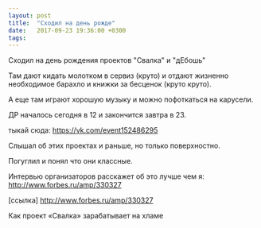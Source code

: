 ```yaml
---
layout: post
title:  "Сходил на день рожде"
date:   2017-09-23 19:36:00 +0300
tags:   
---
```


Сходил на день рождения проектов "Свалка" и "дЕбошь" 

Там дают кидать молотком в сервиз (круто) и отдают жизненно необходимое барахло и книжки за бесценок (круто круто). 

<!--excerpt-->

А еще там играют хорошую музыку и можно пофоткаться на карусели. 

ДР началось сегодня в 12 и закончится завтра в 23. 

тыкай сюда: https://vk.com/event152486295 

Слышал об этих проектах и раньше, но только поверхностно. 

Погуглил и понял что они классные. 

Интервью организаторов расскажет об это лучше чем я: http://www.forbes.ru/amp/330327

[ссылка] http://www.forbes.ru/amp/330327

Как проект «Свалка» зарабатывает на хламе
